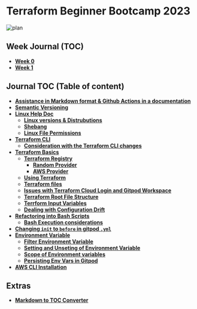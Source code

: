 # Terraform Beginner Bootcamp 2023
![plan](https://github.com/premdon009/terraform-beginner-bootcamp-2023/assets/49059999/f282e9ea-6623-4252-bd9c-d35dd6dbbf80)

## Week Journal (TOC)

- **[Week 0](./journal/week-0.md)**
- **[Week 1](./journal/week-1.md)**

## Journal TOC (Table of content)

- **[Assistance in Markdown format & Github Actions in a documentation](./journal/DOC-MD-GITHUB-HELP.md)**
- **[Semantic Versioning](./journal/week-0.md#semantic-versioning)**
- **[Linux Help Doc](./journal/week-0.md#linux-help-doc)** 
   - **[Linux versions & Distrubutions](./journal/week-0.md#linux-versions--distrubutions)**
   - **[Shebang](./journal/week-0.md#shebang)**
   - **[Linux File Permissions](./journal/week-0.md#linux-file-permissions)**
- **[Terraform CLI](./journal/week-0.md#terraform-cli)**
   - **[Consideration with the Terraform CLI changes](./journal/week-0.md#consideration-with-the-terraform-cli-changes)**
- **[Terraform Basics](./journal/week-0.md#terraform-basics)**
   - **[Terraform Registry](./journal/week-0.md#terraform-registry)**
      - **[Random Provider](./journal/week-0.md#random-provider)**
      - **[AWS Provider](./journal/week-0.md#aws-provider)**
   - **[Using Terraform](./journal/week-0.md#using-terraform)**
   - **[Terraform files](./journal/week-0.md#terraform-files)**
   - **[Issues with Terraform Cloud Login and Gitpod Workspace](./journal/week-0.md#issues-with-terraform-cloud-login-and-gitpod-workspace)**
   - **[Terraform Root File Structure](./journal/week-1.md#root-module-structure)**
   - **[Terrform Input Variables](./journal/week-1.md#terrform-input-variables)**
   - **[Dealing with Configuration Drift](./journal/week-1.md#dealing-with-configuration-drift)**
- **[Refactoring into Bash Scripts](./journal/week-0.md#refactoring-into-bash-scripts)**
   - **[Bash Execution considerations ](./journal/week-0.md#bash-execution-considerations)**
- **[Changing `init` to `before` in gitpod `.yml`](./journal/week-0.md#changing-init-to-before-in-gitpod-yml)**
- **[Environment Variable](./journal/week-0.md#environment-variable-env)**
   - **[Filter Environment Variable](./journal/week-0.md#filter-environment-variable)**
   - **[Setting and Unseting of Environment Variable](./journal/week-0.md#setting-and-unseting-of-environment-variable)**
   - **[Scope of Environment variables](./journal/week-0.md#scope-of-environment-variables)**
   - **[Persisting Env Vars in Gitpod](./journal/week-0.md#persisting-env-vars-in-gitpod)**
- **[AWS CLI Installation](./journal/week-0.md#aws-cli-installation)**


## Extras

- **[Markdown to TOC Converter](https://ecotrust-canada.github.io/markdown-toc/)**
